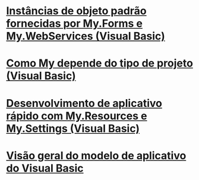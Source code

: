 # [Instâncias de objeto padrão fornecidas por My.Forms e My.WebServices (Visual Basic)](default-object-instances-provided-by-my-forms-and-my-webservices.md)
# [Como My depende do tipo de projeto (Visual Basic)](how-my-depends-on-project-type.md)
# [Desenvolvimento de aplicativo rápido com My.Resources e My.Settings (Visual Basic)](rapid-application-development-with-my-resources-and-my-settings.md)
# [Visão geral do modelo de aplicativo do Visual Basic](overview-of-the-visual-basic-application-model.md)
